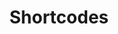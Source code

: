 ---
title: "Shortcodes"
featuredImage: "featured-image.png"
summary: "This is summary of Chapter Shortcodes"
weight: 2
key: "Chapter"
---